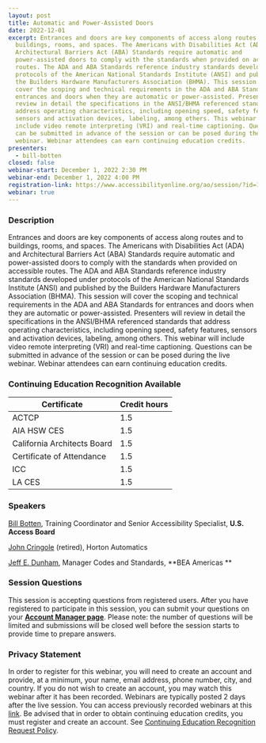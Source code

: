 ```yaml
---
layout: post
title: Automatic and Power-Assisted Doors
date: 2022-12-01
excerpt: Entrances and doors are key components of access along routes and to
  buildings, rooms, and spaces. The Americans with Disabilities Act (ADA) and
  Architectural Barriers Act (ABA) Standards require automatic and
  power-assisted doors to comply with the standards when provided on accessible
  routes. The ADA and ABA Standards reference industry standards developed under
  protocols of the American National Standards Institute (ANSI) and published by
  the Builders Hardware Manufacturers Association (BHMA). This session will
  cover the scoping and technical requirements in the ADA and ABA Standards for
  entrances and doors when they are automatic or power-assisted. Presenters will
  review in detail the specifications in the ANSI/BHMA referenced standards that
  address operating characteristics, including opening speed, safety features,
  sensors and activation devices, labeling, among others. This webinar will
  include video remote interpreting (VRI) and real-time captioning. Questions
  can be submitted in advance of the session or can be posed during the live
  webinar. Webinar attendees can earn continuing education credits.
presenters:
  - bill-botten
closed: false
webinar-start: December 1, 2022 2:30 PM
webinar-end: December 1, 2022 4:00 PM
registration-link: https://www.accessibilityonline.org/ao/session/?id=111029
webinar: true
---
```

### Description

Entrances and doors are key components of access along routes and to buildings, rooms, and spaces. The Americans with Disabilities Act (ADA) and Architectural Barriers Act (ABA) Standards require automatic and power-assisted doors to comply with the standards when provided on accessible routes. The ADA and ABA Standards reference industry standards developed under protocols of the American National Standards Institute (ANSI) and published by the Builders Hardware Manufacturers Association (BHMA). This session will cover the scoping and technical requirements in the ADA and ABA Standards for entrances and doors when they are automatic or power-assisted. Presenters will review in detail the specifications in the ANSI/BHMA referenced standards that address operating characteristics, including opening speed, safety features, sensors and activation devices, labeling, among others. This webinar will include video remote interpreting (VRI) and real-time captioning. Questions can be submitted in advance of the session or can be posed during the live webinar. Webinar attendees can earn continuing education credits.

### Continuing Education Recognition Available

| **Certificate**             | **Credit hours** |
| --------------------------- | ---------------- |
| ACTCP                       | 1.5              |
| AIA HSW CES                 | 1.5              |
| California Architects Board | 1.5              |
| Certificate of Attendance   | 1.5              |
| ICC                         | 1.5              |
| LA CES                      | 1.5              |

### Speakers

[Bill Botten](https://www.accessibilityonline.org/ao/speakers/10008/?ret=speakers), Training Coordinator and Senior Accessibility Specialist, **U.S. Access Board**

[John Cringole](https://www.accessibilityonline.org/speakers/speaker.aspx?id=10958&ret=Automatic%20and%20Power-Assisted%20Doors) (retired), Horton Automatics


[Jeff E. Dunham](https://www.accessibilityonline.org/speakers/speaker.aspx?id=10959&ret=Automatic%20and%20Power-Assisted%20Doors), Manager Codes and Standards, **BEA Americas**

### Session Questions

This session is accepting questions from registered users. After you have registered to participate in this session, you can submit your questions on your **[Account Manager page](https://www.accessibilityonline.org/ao/accountManager/110952)**. Please note: the number of questions will be limited and submissions will be closed well before the session starts to provide time to prepare answers.

### Privacy Statement

In order to register for this webinar, you will need to create an account and provide, at a minimum, your name, email address, phone number, city, and country. If you do not wish to create an account, you may watch this webinar after it has been recorded. Webinars are typically posted 2 days after the live session. You can access previously recorded webinars at this [link](https://www.accessibilityonline.org/ao/archives/). Be advised that in order to obtain continuing education credits, you must register and create an account. See [Continuing Education Recognition Request Policy](https://www.accessibilityonline.org/continuing-education/CEUDetails.aspx).